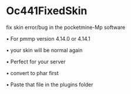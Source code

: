 # Oc441FixedSkin

fix skin error/bug in the pocketmine-Mp software

• For pmmp version 4.14.0 or 4.14.1

• your skin will be normal again

• Perfect for your server

• convert to phar first

• Paste that file in the plugins folder
